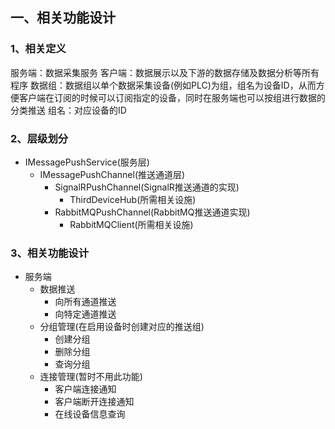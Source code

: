 ## 一、相关功能设计
### 1、相关定义
服务端：数据采集服务
客户端：数据展示以及下游的数据存储及数据分析等所有程序
数据组：数据组以单个数据采集设备(例如PLC)为组，组名为设备ID，从而方便客户端在订阅的时候可以订阅指定的设备，同时在服务端也可以按组进行数据的分类推送
组名：对应设备的ID
### 2、层级划分
- IMessagePushService(服务层)
	- IMessagePushChannel(推送通道层)
		- SignalRPushChannel(SignalR推送通道的实现)
			- ThirdDeviceHub(所需相关设施)
		- RabbitMQPushChannel(RabbitMQ推送通道实现)
			- RabbitMQClient(所需相关设施)
### 3、相关功能设计
- 服务端
	- 数据推送
		- 向所有通道推送
		- 向特定通道推送
	- 分组管理(在启用设备时创建对应的推送组)
		- 创建分组
		- 删除分组
		- 查询分组
	- 连接管理(暂时不用此功能)
		- 客户端连接通知
		- 客户端断开连接通知
		- 在线设备信息查询
